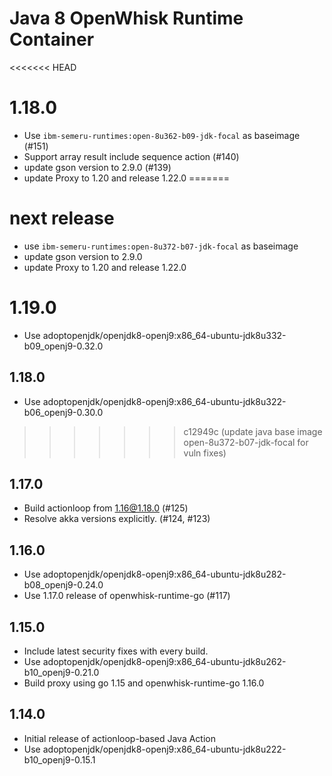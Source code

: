 <!--
#
# Licensed to the Apache Software Foundation (ASF) under one or more
# contributor license agreements.  See the NOTICE file distributed with
# this work for additional information regarding copyright ownership.
# The ASF licenses this file to You under the Apache License, Version 2.0
# (the "License"); you may not use this file except in compliance with
# the License.  You may obtain a copy of the License at
#
#     http://www.apache.org/licenses/LICENSE-2.0
#
# Unless required by applicable law or agreed to in writing, software
# distributed under the License is distributed on an "AS IS" BASIS,
# WITHOUT WARRANTIES OR CONDITIONS OF ANY KIND, either express or implied.
# See the License for the specific language governing permissions and
# limitations under the License.
#
-->

# Java 8 OpenWhisk Runtime Container
<<<<<<< HEAD
# 1.18.0
  - Use `ibm-semeru-runtimes:open-8u362-b09-jdk-focal` as baseimage (#151)
  - Support array result include sequence action (#140)
  - update gson version to 2.9.0 (#139)
  - update Proxy to 1.20 and release 1.22.0
=======
# next release
 - use `ibm-semeru-runtimes:open-8u372-b07-jdk-focal` as baseimage
 - update gson version to 2.9.0
 - update Proxy to 1.20 and release 1.22.0
# 1.19.0
 - Use adoptopenjdk/openjdk8-openj9:x86_64-ubuntu-jdk8u332-b09_openj9-0.32.0

## 1.18.0
  - Use adoptopenjdk/openjdk8-openj9:x86_64-ubuntu-jdk8u322-b06_openj9-0.30.0
>>>>>>> c12949c (update java base image open-8u372-b07-jdk-focal for vuln fixes)

## 1.17.0
  - Build actionloop from 1.16@1.18.0 (#125)
  - Resolve akka versions explicitly. (#124, #123)

## 1.16.0
  - Use adoptopenjdk/openjdk8-openj9:x86_64-ubuntu-jdk8u282-b08_openj9-0.24.0
  - Use 1.17.0 release of openwhisk-runtime-go (#117)

## 1.15.0
  - Include latest security fixes with every build.
  - Use adoptopenjdk/openjdk8-openj9:x86_64-ubuntu-jdk8u262-b10_openj9-0.21.0
  - Build proxy using go 1.15 and openwhisk-runtime-go 1.16.0

## 1.14.0
  - Initial release of actionloop-based Java Action
  - Use adoptopenjdk/openjdk8-openj9:x86_64-ubuntu-jdk8u222-b10_openj9-0.15.1
